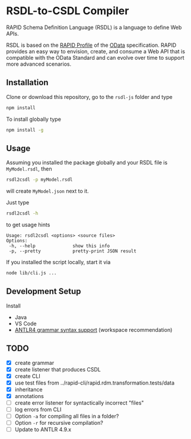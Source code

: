 # RSDL-to-CSDL Compiler

RAPID Schema Definition Language (RSDL) is a language to define Web APIs.

RSDL is based on the [RAPID Profile](<https://en.wikipedia.org/wiki/Profile_(engineering)>) of the
[OData](https://en.wikipedia.org/wiki/Open_Data_Protocol) specification. RAPID provides an easy way
to envision, create, and consume a Web API that is compatible with the OData Standard and can evolve over time to support more advanced scenarios.

## Installation

Clone or download this repository, go to the `rsdl-js` folder and type

```sh
npm install
```

To install globally type

```sh
npm install -g
```

## Usage

Assuming you installed the package globally and your RSDL file is `MyModel.rsdl`, then

```sh
rsdl2csdl -p myModel.rsdl
```

will create `MyModel.json` next to it.

Just type

```sh
rsdl2csdl -h
```

to get usage hints

```
Usage: rsdl2csdl <options> <source files>
Options:
 -h, --help              show this info
 -p, --pretty            pretty-print JSON result
```

If you installed the script locally, start it via

```sh
node lib/cli.js ...
```

## Development Setup

Install

- Java
- VS Code
- [ANTLR4 grammar syntax support](https://marketplace.visualstudio.com/items?itemName=mike-lischke.vscode-antlr4&ssr=false#overview) (workspace recommendation)

## TODO

- [x] create grammar
- [x] create listener that produces CSDL
- [x] create CLI
- [x] use test files from ../rapid-cli/rapid.rdm.transformation.tests/data
- [x] inheritance
- [x] annotations
- [ ] create error listener for syntactically incorrect "files"
- [ ] log errors from CLI
- [ ] Option `-a` for compiling all files in a folder?
- [ ] Option `-r` for recursive compilation?
- [ ] Update to ANTLR 4.9.x
